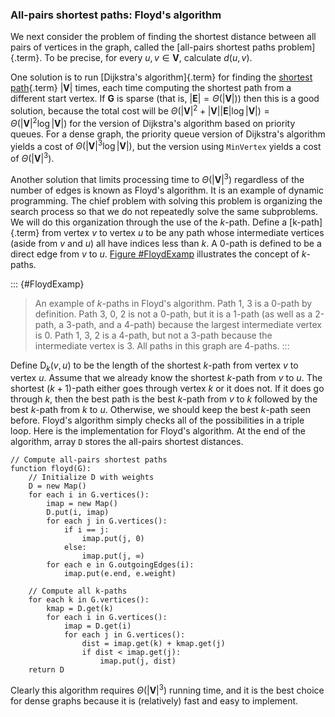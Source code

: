 
### All-pairs shortest paths: Floyd's algorithm

We next consider the problem of finding the shortest distance between
all pairs of vertices in the graph, called the
[all-pairs shortest paths problem]{.term}. To be
precise, for every $u, v \in \mathbf{V}$, calculate $d(u, v)$.

One solution is to run [Dijkstra's algorithm]{.term} for finding the
[shortest path](#single-source-shortest-paths-problem){.term} $|\mathbf{V}|$ times, each time computing the shortest path
from a different start vertex. If $\mathbf{G}$ is sparse (that is,
$|\mathbf{E}| = \Theta(|\mathbf{V}|)$) then this is a good solution,
because the total cost will be
$\Theta(|\mathbf{V}|^2 + |\mathbf{V}||\mathbf{E}| \log
|\mathbf{V}|) = \Theta(|\mathbf{V}|^2 \log |\mathbf{V}|)$ for the
version of Dijkstra's algorithm based on priority queues. For a dense
graph, the priority queue version of Dijkstra's algorithm yields a cost
of $\Theta(|\mathbf{V}|^3 \log |\mathbf{V}|)$, but the version using
`MinVertex` yields a cost of $\Theta(|\mathbf{V}|^3)$.

Another solution that limits processing time to $\Theta(|\mathbf{V}|^3)$
regardless of the number of edges is known as Floyd's algorithm. It is
an example of dynamic programming. The chief problem with solving this
problem is organizing the search process so that we do not repeatedly
solve the same subproblems. We will do this organization through the use
of the $k$-path. Define a [k-path]{.term} from
vertex $v$ to vertex $u$ to be any path whose intermediate vertices
(aside from $v$ and $u$) all have indices less than $k$. A 0-path is
defined to be a direct edge from $v$ to $u$.
[Figure #FloydExamp](#FloydExamp) illustrates the
concept of $k$-paths.

::: {#FloydExamp}

> An example of $k$-paths in Floyd's algorithm. Path 1, 3 is a 0-path
> by definition. Path 3, 0, 2 is not a 0-path, but it is a 1-path (as
> well as a 2-path, a 3-path, and a 4-path) because the largest
> intermediate vertex is 0. Path 1, 3, 2 is a 4-path, but not a 3-path
> because the intermediate vertex is 3. All paths in this graph are
> 4-paths.
:::

Define $\mathrm{D}_k(v, u)$ to be the length of the shortest $k$-path from
vertex $v$ to vertex $u$. Assume that we already know the shortest
$k$-path from $v$ to $u$. The shortest $(k+1)$-path either goes through
vertex $k$ or it does not. If it does go through $k$, then the best path
is the best $k$-path from $v$ to $k$ followed by the best $k$-path from
$k$ to $u$. Otherwise, we should keep the best $k$-path seen before.
Floyd's algorithm simply checks all of the possibilities in a triple
loop. Here is the implementation for Floyd's algorithm. At the end of
the algorithm, array `D` stores the all-pairs shortest distances.

    // Compute all-pairs shortest paths
    function floyd(G):
        // Initialize D with weights
        D = new Map()
        for each i in G.vertices():
            imap = new Map()
            D.put(i, imap)
            for each j in G.vertices():
                if i == j:
                    imap.put(j, 0)
                else:
                    imap.put(j, ∞)
            for each e in G.outgoingEdges(i):
                imap.put(e.end, e.weight)

        // Compute all k-paths
        for each k in G.vertices():
            kmap = D.get(k)
            for each i in G.vertices():
                imap = D.get(i)
                for each j in G.vertices():
                    dist = imap.get(k) + kmap.get(j)
                    if dist < imap.get(j):
                        imap.put(j, dist)
        return D


Clearly this algorithm requires $\Theta(|\mathbf{V}|^3)$ running time,
and it is the best choice for dense graphs because it is (relatively)
fast and easy to implement.
